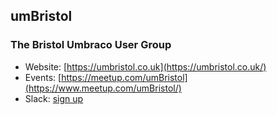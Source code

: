 ## umBristol
### The Bristol Umbraco User Group

- Website: [https://umbristol.co.uk](https://umbristol.co.uk/)
- Events: [https://meetup.com/umBristol](https://www.meetup.com/umBristol/)
- Slack: [sign up](https://umbristolautosignup.herokuapp.com/)
